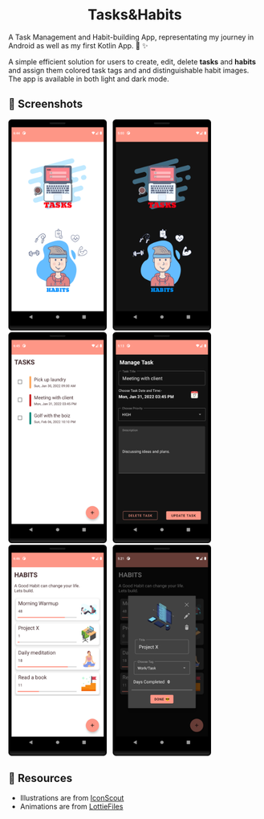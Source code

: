<h1 align="center"> 
    <b> Tasks&Habits</b> 
</h1>


A Task Management and Habit-building App, representating my journey in Android as well as my first Kotlin App. 🤗 ✨


A simple efficient solution for users to create, edit, delete **tasks** and **habits** and assign them colored task tags and and distinguishable  habit images. The app is available in both light and  dark mode.


## 📱 Screenshots

<div style="display:inline; align:center;">
    <img src="/photos/main_screen_light.png" alt="Main Screen Light" height="420px"> &nbsp;
    <img src="/photos/main_screen.png" alt="Main Screen Dark" height="420px">
</div>

<div style="display:inline; align:center;">
    <img src="/photos/tasks_main_light.png" alt="Tasks Fragment" height="420px"> &nbsp;
    <img src="/photos/tasks_manage.png" alt="Manage Task Fragment" height="420px">
</div>

<div style="display:inline; align:center;">
    <img src="/photos/habits_main_light.png" alt="Habit Activity" height="420px"> &nbsp;
    <img src="/photos/habits_manage.png" alt="Manage Habit Dialog" height="420px">
</div>





## 🔗 Resources

- Illustrations are from [IconScout](https://iconscout.com/)
- Animations are from [LottieFiles](https://lottiefiles.com/)

